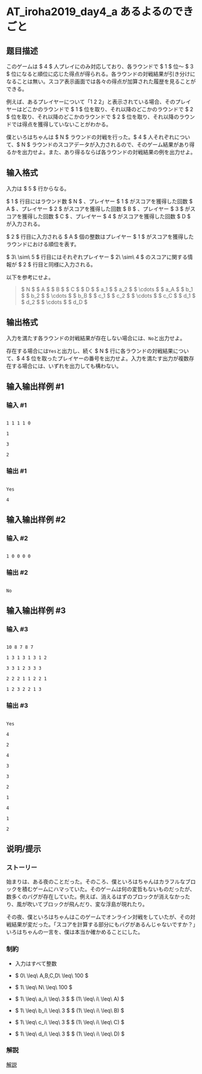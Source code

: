 # AT_iroha2019_day4_a あるよるのできごと

## 题目描述

[problemUrl]: https://atcoder.jp/contests/iroha2019-day4/tasks/iroha2019_day4_a

このゲームは $ 4 $ 人プレイにのみ対応しており、各ラウンドで $ 1 $ 位～ $ 3 $ 位になると順位に応じた得点が得られる。各ラウンドの対戦結果が引き分けになることは無い。スコア表示画面では各々の得点が加算された履歴を見ることができる。

例えば、あるプレイヤーについて「1 2 2」と表示されている場合、そのプレイヤーはどこかのラウンドで $ 1 $ 位を取り、それ以降のどこかのラウンドで $ 2 $ 位を取り、それ以降のどこかのラウンドで $ 2 $ 位を取り、それ以降のラウンドでは得点を獲得していないことがわかる。

僕といろはちゃんは $ N $ ラウンドの対戦を行った。$ 4 $ 人それぞれについて、$ N $ ラウンドのスコアデータが入力されるので、そのゲーム結果があり得るかを出力せよ。また、あり得るならば各ラウンドの対戦結果の例を出力せよ。

## 输入格式

入力は $ 5 $ 行からなる。  
 $ 1 $ 行目にはラウンド数 $ N $ 、プレイヤー $ 1 $ がスコアを獲得した回数 $ A $ 、プレイヤー $ 2 $ がスコアを獲得した回数 $ B $ 、プレイヤー $ 3 $ がスコアを獲得した回数 $ C $ 、プレイヤー $ 4 $ がスコアを獲得した回数 $ D $ が入力される。  
 $ 2 $ 行目に入力される $ A $ 個の整数はプレイヤー $ 1 $ がスコアを獲得したラウンドにおける順位を表す。  
 $ 3\ \sim\ 5 $ 行目にはそれぞれプレイヤー $ 2\ \sim\ 4 $ のスコアに関する情報が $ 2 $ 行目と同様に入力される。  
 以下を参考にせよ。

> $ N $ $ A $ $ B $ $ C $ $ D $ $ a_1 $ $ a_2 $ $ \cdots $ $ a_A $ $ b_1 $ $ b_2 $ $ \cdots $ $ b_B $ $ c_1 $ $ c_2 $ $ \cdots $ $ c_C $ $ d_1 $ $ d_2 $ $ \cdots $ $ d_D $

## 输出格式

入力を満たす各ラウンドの対戦結果が存在しない場合には、`No`と出力せよ。  
 存在する場合には`Yes`と出力し、続く $ N $ 行に各ラウンドの対戦結果について、$ 4 $ 位を取ったプレイヤーの番号を出力せよ。入力を満たす出力が複数存在する場合には、いずれを出力しても構わない。

## 输入输出样例 #1

### 输入 #1

```
1 1 1 1 0
1
3
2
```

### 输出 #1

```
Yes
4
```

## 输入输出样例 #2

### 输入 #2

```
1 0 0 0 0
```

### 输出 #2

```
No
```

## 输入输出样例 #3

### 输入 #3

```
10 8 7 8 7
1 3 1 3 1 3 1 2
3 3 1 2 3 3 3
2 2 2 1 1 2 2 1
1 2 3 2 2 1 3
```

### 输出 #3

```
Yes
4
2
4
3
3
2
1
4
1
2
```

## 说明/提示

### ストーリー

始まりは、ある夜のことだった。そのころ、僕といろはちゃんはカラフルなブロックを積むゲームにハマっていた。そのゲームは何の変哲もないものだったが、数多くのバグが存在していた。例えば、消えるはずのブロックが消えなかったり、風が吹いてブロックが飛んだり、変な浮島が現れたり。

その夜、僕といろはちゃんはこのゲームでオンライン対戦をしていたが、その対戦結果が変だった。「スコアを計算する部分にもバグがあるんじゃないですか？」いろはちゃんの一言を、僕は本当か確かめることにした。

### 制約

- 入力はすべて整数
- $ 0\ \leq\ A,B,C,D\ \leq\ 100 $
- $ 1\ \leq\ N\ \leq\ 100 $
- $ 1\ \leq\ a_i\ \leq\ 3 $ $ (1\ \leq\ i\ \leq\ A) $
- $ 1\ \leq\ b_i\ \leq\ 3 $ $ (1\ \leq\ i\ \leq\ B) $
- $ 1\ \leq\ c_i\ \leq\ 3 $ $ (1\ \leq\ i\ \leq\ C) $
- $ 1\ \leq\ d_i\ \leq\ 3 $ $ (1\ \leq\ i\ \leq\ D) $

### 解説

 [解説](https://img.atcoder.jp/iroha2019-day4/editorial-A.pdf)